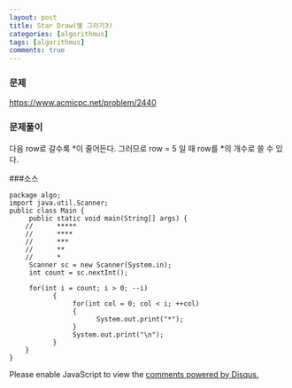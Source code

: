 ```yaml
---
layout: post
title: Star Draw(별 그리기3)
categories: [algorithmus]
tags: [algorithmus]
comments: true
---
```

### 문제

https://www.acmicpc.net/problem/2440

### 문제풀이

다음 row로 갈수록 *이 줄어든다.
그러므로 row = 5 일 때 row를 *의 개수로 쓸 수 있다.

###소스

~~~
package algo;
import java.util.Scanner;
public class Main {
     public static void main(String[] args) {         
    //      *****
    //      ****
    //      ***
    //      **
    //      *
     Scanner sc = new Scanner(System.in);
     int count = sc.nextInt();
     
     for(int i = count; i > 0; --i)
           {
                for(int col = 0; col < i; ++col)
                {
                      System.out.print("*");
                }
                System.out.print("\n");
           }
    }
}
~~~
<div id="disqus_thread"></div>
<script>

/**
*  RECOMMENDED CONFIGURATION VARIABLES: EDIT AND UNCOMMENT THE SECTION BELOW TO INSERT DYNAMIC VALUES FROM YOUR PLATFORM OR CMS.
*  LEARN WHY DEFINING THESE VARIABLES IS IMPORTANT: https://disqus.com/admin/universalcode/#configuration-variables*/
/*
var disqus_config = function () {
this.page.url = PAGE_URL;  // Replace PAGE_URL with your page's canonical URL variable
this.page.identifier = PAGE_IDENTIFIER; // Replace PAGE_IDENTIFIER with your page's unique identifier variable
};
*/
(function() { // DON'T EDIT BELOW THIS LINE
var d = document, s = d.createElement('script');
s.src = 'https://parkwonhui.disqus.com/embed.js';
s.setAttribute('data-timestamp', +new Date());
(d.head || d.body).appendChild(s);
})();
</script>
<noscript>Please enable JavaScript to view the <a href="https://disqus.com/?ref_noscript">comments powered by Disqus.</a></noscript>
                            